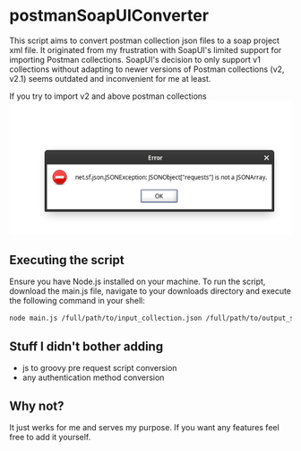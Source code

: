 # postmanSoapUIConverter

This script aims to convert postman collection json files to a soap project xml file. It originated from my frustration with SoapUI's limited support for importing Postman collections. SoapUI's decision to only support v1 collections without adapting to newer versions of Postman collections (v2, v2.1) seems outdated and inconvenient for me at least.

If you try to import v2 and above postman collections
![Sasuga! SOAP UI sama!!](image.png)

## Executing the script

Ensure you have Node.js installed on your machine. To run the script, download the main.js file, navigate to your downloads directory and execute the following command in your shell:

```bash
node main.js /full/path/to/input_collection.json /full/path/to/output_soap_project.xml
```

## Stuff I didn't bother adding

- js to groovy pre request script conversion
- any authentication method conversion

## Why not?

It just werks for me and serves my purpose. If you want any features feel free to add it yourself.
